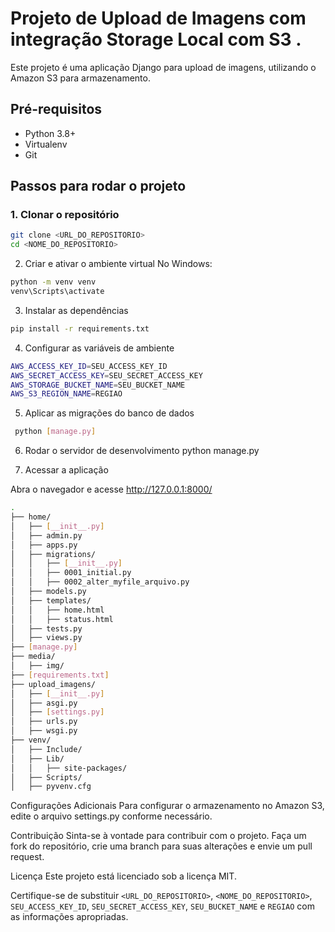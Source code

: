 # Projeto de Upload de Imagens com integração Storage Local com S3 .

Este projeto é uma aplicação Django para upload de imagens, utilizando o Amazon S3 para armazenamento.

## Pré-requisitos

- Python 3.8+
- Virtualenv
- Git

## Passos para rodar o projeto

### 1. Clonar o repositório

```sh
git clone <URL_DO_REPOSITORIO>
cd <NOME_DO_REPOSITORIO>
```
2. Criar e ativar o ambiente virtual
No Windows:
```sh
python -m venv venv
venv\Scripts\activate
```

3. Instalar as dependências
```sh
pip install -r requirements.txt
```

4. Configurar as variáveis de ambiente
```sh
AWS_ACCESS_KEY_ID=SEU_ACCESS_KEY_ID
AWS_SECRET_ACCESS_KEY=SEU_SECRET_ACCESS_KEY
AWS_STORAGE_BUCKET_NAME=SEU_BUCKET_NAME
AWS_S3_REGION_NAME=REGIAO
 ```

5. Aplicar as migrações do banco de dados
```sh
 python [manage.py]
```

 6. Rodar o servidor de desenvolvimento
python manage.py


7. Acessar a aplicação
   
Abra o navegador e acesse http://127.0.0.1:8000/
```sh
.
├── home/
│   ├── [__init__.py]
│   ├── admin.py
│   ├── apps.py
│   ├── migrations/
│   │   ├── [__init__.py]
│   │   ├── 0001_initial.py
│   │   ├── 0002_alter_myfile_arquivo.py
│   ├── models.py
│   ├── templates/
│   │   ├── home.html
│   │   ├── status.html
│   ├── tests.py
│   ├── views.py
├── [manage.py]
├── media/
│   ├── img/
├── [requirements.txt]
├── upload_imagens/
│   ├── [__init__.py]
│   ├── asgi.py
│   ├── [settings.py]
│   ├── urls.py
│   ├── wsgi.py
├── venv/
│   ├── Include/
│   ├── Lib/
│   │   ├── site-packages/
│   ├── Scripts/
│   ├── pyvenv.cfg

```

Configurações Adicionais
Para configurar o armazenamento no Amazon S3, edite o arquivo settings.py conforme necessário.

Contribuição
Sinta-se à vontade para contribuir com o projeto. Faça um fork do repositório, crie uma branch para suas alterações e envie um pull request.

Licença
Este projeto está licenciado sob a licença MIT.



Certifique-se de substituir `<URL_DO_REPOSITORIO>`, `<NOME_DO_REPOSITORIO>`, `SEU_ACCESS_KEY_ID`, `SEU_SECRET_ACCESS_KEY`, `SEU_BUCKET_NAME` e `REGIAO` com as informações apropriadas.



 
